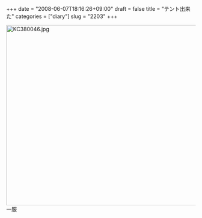 +++
date = "2008-06-07T18:16:26+09:00"
draft = false
title = "テント出来た"
categories = ["diary"]
slug = "2203"
+++

<img alt="KC380046.jpg" class="pict" height="480" src="http://ieiriblog.img.jugem.jp/20080607_461084.jpg" width="640" />
一服
